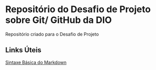 # Repositório do Desafio de Projeto sobre Git/ GitHub da DIO
Repositório criado para o Desafio de Projeto


## Links Úteis 
[Sintaxe Básica do Markdown](https://www.markdownguide.org/basic-syntax/)

